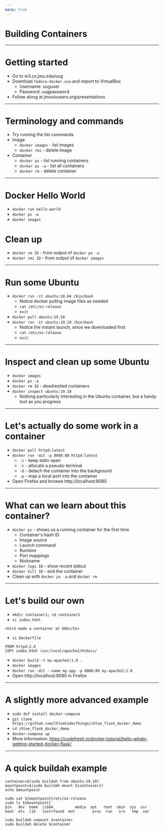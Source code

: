 ```yaml
---
marp: true
---
```

# Building Containers

---
# Getting started
- Go to w3.cs.jmu.edu/uug
- Download `fedora-docker.ova` and import to VirtualBox
  - Username: uuguser
  - Password: uugpassword
- Follow along at jmunixusers.org/presentations

---
# Terminology and commands
- Try running the list commands
- Image
  - `docker images` - list images
  - `docker rmi` - delete image
- Container
  - `docker ps` - list running containers
  - `docker ps -a` - list all containers
  - `docker rm` - delete container

---
# Docker Hello World
- `docker run hello-world`
- `docker ps -a`
- `docker images`
# Clean up
- `docker rm ID` - from output of `docker ps -a`
- `docker rmi ID` - from output of `docker images`

---
# Run some Ubuntu
- `docker run -it ubuntu:18.04 /bin/bash`
  - Notice docker pulling image files as needed
  - `cat /etc/os-release`
  - `exit`
- `docker pull ubuntu:19.10`
- `docker run -it ubuntu:19.10 /bin/bash`
  - Notice the instant launch, since we downloaded first
  - `cat /etc/os-release`
  - `exit`

---
# Inspect and clean up some Ubuntu
- `docker images`
- `docker ps -a`
- `docker rm ID` - dead/exited containers
- `docker inspect ubuntu:19.10`
  - Nothing particularly interesting in the Ubuntu container, but a handy tool as you progress

---
# Let's actually do some work in a container
- `docker pull httpd:latest`
- `docker run -dit -p 8080:80 httpd:latest`
  - `-i` - keep stdin open
  - `-t` - allocate a pseudo-terminal
  - `-d` - detach the container into the background
  - `-p` - map a local port into the container
- Open Firefox and browse http://localhost:8080

---
# What can we learn about this container?
- `docker ps` - shows us a running container for the first time
  - Container's hash ID
  - Image source
  - Launch command
  - Runtime
  - Port mappings
  - Nickname
- `docker logs ID` - show recent stdout
- `docker kill ID` - end the container
- Clean up with `docker ps -a` and `docker rm`

---
# Let's build our own
- `mkdir container1; cd container1`
- `vi index.html`
```
<h1>I made a container at UUG</h1>
```
- `vi Dockerfile`
```
FROM httpd:2.4
COPY index.html /usr/local/apache2/htdocs/
```
- `docker build -t my-apache2:1.0 .`
- `docker images`
- `docker run -dit --name my-app -p 8080:80 my-apache2:1.0`
- Open http://localhost:8080 in Firefox

---
# A slightly more advanced example
- `sudo dnf install docker-compose`
- `git clone https://github.com/ChloeCodesThings/chloe_flask_docker_demo`
- `cd chloe_flask_docker_demo`
- `docker-compose up`
- More information: https://codefresh.io/docker-tutorial/hello-whale-getting-started-docker-flask/

---
# A quick buildah example
```
container=$(sudo buildah from ubuntu:19.10)
mountpoint=$(sudo buildah mount ${container})
echo $mountpoint

sudo cat ${mountpoint}/etc/os-release
sudo ls ${mountpoint}
bin   dev  home  lib64          media  opt   root  sbin  sys  usr
boot  etc  lib   lost+found  mnt        proc  run   srv   tmp  var
```
```
sudo buildah unmount $container
sudo buildah delete $container
```
